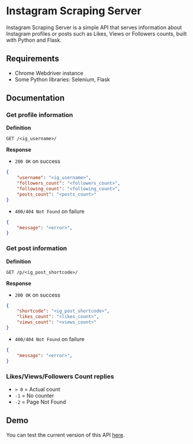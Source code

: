 # Instagram Scraping Server

Instagram Scraping Server is a simple API that serves information about Instagram profiles or posts such as Likes, Views or Followers counts, built with Python and Flask.

## Requirements

* Chrome Webdriver instance
* Some Python libraries: Selenium, Flask

## Documentation

### Get profile information

**Definition**

`GET /<ig_username>/`

**Response**

- `200 OK` on success
```json
{
	"username": "<ig_username>",
	"followers_count": "<followers_count>",
	"following_count": "<following_count>",
	"posts_count": "<posts_count>"
}
```

- `400/404 Not Found` on failure
```json
{
	"message": "<error>",
}
```

### Get post information

**Definition**

`GET /p/<ig_post_shortcode>/`

**Response**

- `200 OK` on success
```json
{
	"shortcode": "<ig_post_shortcode>",
	"likes_count": "<likes_count>",
	"views_count": "<views_count>"
}
```

- `400/404 Not Found` on failure
```json
{
	"message": "<error>",
}
```

### Likes/Views/Followers Count replies

- `> 0` = Actual count
- `-1` = No counter
- `-2` = Page Not Found

## Demo

You can test the current version of this API [here](http://ig-demo.gourvelos.gr:18450/spgrvl/).